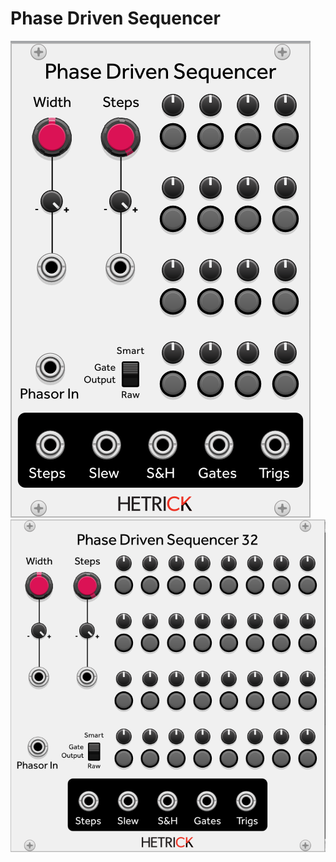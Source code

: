 # Phase Driven Sequencer

![Module](../Images/Modules/PhaseSeq.png)
![Module](../Images/Modules/PhaseSeq32.png)